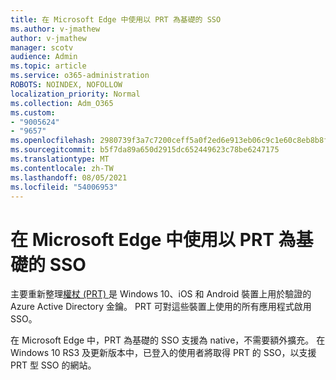 ```yaml
---
title: 在 Microsoft Edge 中使用以 PRT 為基礎的 SSO
ms.author: v-jmathew
author: v-jmathew
manager: scotv
audience: Admin
ms.topic: article
ms.service: o365-administration
ROBOTS: NOINDEX, NOFOLLOW
localization_priority: Normal
ms.collection: Adm_O365
ms.custom:
- "9005624"
- "9657"
ms.openlocfilehash: 2980739f3a7c7200ceff5a0f2ed6e913eb06c9c1e60c8eb8b8f102f3f2760f01
ms.sourcegitcommit: b5f7da89a650d2915dc652449623c78be6247175
ms.translationtype: MT
ms.contentlocale: zh-TW
ms.lasthandoff: 08/05/2021
ms.locfileid: "54006953"
---
```

# <a name="use-prt-based-sso-in-microsoft-edge"></a>在 Microsoft Edge 中使用以 PRT 為基礎的 SSO

主要重新整理[權杖 (PRT) ](https://go.microsoft.com/fwlink/?linkid=2133632)是 Windows 10、iOS 和 Android 裝置上用於驗證的 Azure Active Directory 金鑰。 PRT 可對這些裝置上使用的所有應用程式啟用 SSO。

在 Microsoft Edge 中，PRT 為基礎的 SSO 支援為 native，不需要額外擴充。 在 Windows 10 RS3 及更新版本中，已登入的使用者將取得 PRT 的 SSO，以支援 PRT 型 SSO 的網站。
